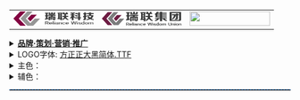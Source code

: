 <table>   
 <tr>
        <td><img src="https://github.com/RelianceHK/RelianceHK.github.io/blob/master/bak/瑞联科技LOGO/瑞联科技.png?raw=true" height="26px" width="144px" /></td>
        <td><a href="http://www.reliancejk.com/tpl/www/images/logo.png" title="logo.png (144×26)"><img src="瑞联LOGO（左右横放）.png" height="26px" width="144px" /></a></td>
        <td><a href="//www.lancentjk.com/" title="朗欣特官网 | 瑞联集团旗下品牌 logo.png (144×60)"><img src="https://lancentjk.github.io/lancent_TopFiles/lancent-144-60.png" height="26px" width="144px" /></a></td>
</tr>
</table> 

<details>
 <summary><b><a href="https://www.google.com/search?ei=7VFxX4zYJ5L_wAOtmJKIDg&q=品牌·策划·营销·推广">品牌·策划·营销·推广</a></b><br>
 <li>LOGO字体: <a href="https://github.com/RelianceHK/RelianceHK.github.io/raw/master/bak/%E7%91%9E%E8%81%94%E7%A7%91%E6%8A%80LOGO/%E6%96%B9%E6%AD%A3%E6%AD%A3%E5%A4%A7%E9%BB%91%E7%AE%80%E4%BD%93.TTF">方正正大黑简体.TTF</a>
 </li>
 <li>主色：</li>
 <li>辅色：</li>
</summary>
<table>
    <tr>
     <td><b><li> 品牌发展规划</li></b></td>
     <td><b><li> 品牌市场定位</li></b></td>
     <td><b><li> 品牌分布和品牌影响力</li></b></td>
    </tr>  
     <tr>
     <td>
      公司形象宣传计划·广告宣传<br>
      市场策划和品牌推广<br>
      各类宣传资料、包装、说明书的设计与审定<br>
      产品的报批工作<br>
      公共媒介的联络、沟通、维护和信息交流活动<br>
      </td>
      <td> &nbsp </td>
      <td>
       <img src="https://github.com/RelianceHK/RelianceHK.github.io/blob/master/bak/瑞联科技LOGO/瑞联科技.png?raw=true" height="26px" width="144px" /><br>
       <a href="//www.lancentjk.com/" title="朗欣特官网 | 瑞联集团旗下品牌 logo.png (144×60)"><img src="https://lancentjk.github.io/lancent_TopFiles/lancent-144-60.png" height="60px" width="144px" /></a></td> 
   </tr> 
 </table>
</details>

  <hr style="height:1px;border:none;border-top:1px dashed #0066CC;"/>  
